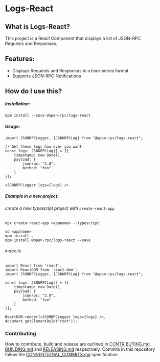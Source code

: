 # Logs-React

## What is Logs-React?

This project is a React Component that displays a list of JSON-RPC Requests and Responses.

## Features:

* Displays Requests and Responses in a time-series format
* Supports JSON-RPC Notifications

## How do I use this?

##### Installation:
```
npm install --save @open-rpc/logs-react
```
##### Usage:
```
import JSONRPCLogger, {JSONRPCLog} from "@open-rpc/logs-react";

// Get these logs how ever you want
const logs: JSONRPCLog[] = [{
    timestamp: new Date(),
    payload: {
        jsonrpc: "2.0",
        method: "foo"
    }
}];

<JSONRPCLogger logs={logs} />
```

##### Example in a new project:

###### create a new typescript project with `create-react-app`

```
npx create-react-app <appname> --typescript
```

```
cd <appname>
npm install .
npm install @open-rpc/logs-react --save
```

###### index.ts
```
import React from 'react';
import ReactDOM from 'react-dom';
import JSONRPCLogger, {JSONRPCLog} from "@open-rpc/logs-react";

const logs: JSONRPCLog[] = [{
    timestamp: new Date(),
    payload: {
        jsonrpc: "2.0",
        method: "foo"
    }
}];

ReactDOM.render(<JSONRPCLogger logs={logs} />, document.getElementById("root"));

```

### Contributing

How to contribute, build and release are outlined in [CONTRIBUTING.md](CONTRIBUTING.md), [BUILDING.md](BUILDING.md) and [RELEASING.md](RELEASING.md) respectively. Commits in this repository follow the [CONVENTIONAL_COMMITS.md](CONVENTIONAL_COMMITS.md) specification.
